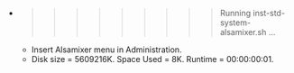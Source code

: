 * >>>>>>>>> Running inst-std-system-alsamixer.sh ...
  * Insert Alsamixer menu in Administration.
  * Disk size = 5609216K. Space Used = 8K. Runtime = 00:00:00:01.
